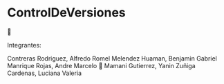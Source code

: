 # ControlDeVersiones
🦢

Integrantes:

Contreras Rodriguez, Alfredo Romel
Melendez Huaman, Benjamin Gabriel
Manrique Rojas, Andre Marcelo 🦢
Mamani Gutierrez, Yanin
Zuñiga Cardenas, Luciana Valeria